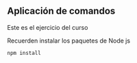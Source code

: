 ## Aplicación de comandos 

Este es el ejercicio del curso

Recuerden instalar los paquetes de Node js 

``` 
npm install

```